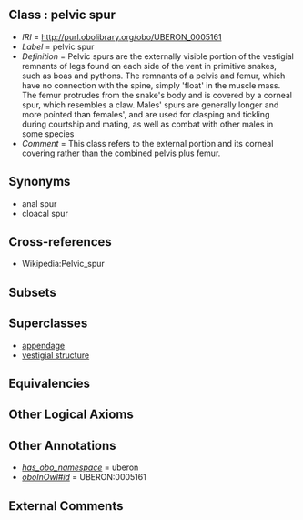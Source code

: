 
## Class : pelvic spur

 * *IRI* = http://purl.obolibrary.org/obo/UBERON_0005161
 * *Label* = pelvic spur
 * *Definition* = Pelvic spurs are the externally visible portion of the vestigial remnants of legs found on each side of the vent in primitive snakes, such as boas and pythons. The remnants of a pelvis and femur, which have no connection with the spine, simply 'float' in the muscle mass. The femur protrudes from the snake's body and is covered by a corneal spur, which resembles a claw. Males' spurs are generally longer and more pointed than females', and are used for clasping and tickling during courtship and mating, as well as combat with other males in some species
 * *Comment* = This class refers to the external portion and its corneal covering rather than the combined pelvis plus femur.

## Synonyms

 * anal spur
 * cloacal spur

## Cross-references

 * Wikipedia:Pelvic_spur

## Subsets


## Superclasses

 * [appendage](../../UBERON/26/UBERON_0000026.md)
 * [vestigial structure](../../UBERON/60/UBERON_0005160.md)

## Equivalencies


## Other Logical Axioms


## Other Annotations

 * *[has_obo_namespace](../../ce/oboInOwl#hasOBONamespace.md)* = uberon
 * *[oboInOwl#id](../../id/oboInOwl#id.md)* = UBERON:0005161

## External Comments

